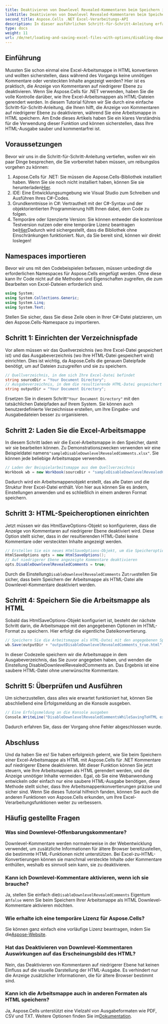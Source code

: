 ```yaml
---
title: Deaktivieren von Downlevel Revealed-Kommentaren beim Speichern im HTML-Format
linktitle: Deaktivieren von Downlevel Revealed-Kommentaren beim Speichern im HTML-Format
second_title: Aspose.Cells .NET Excel-Verarbeitungs-API
description: In dieser ausführlichen Schritt-für-Schritt-Anleitung erfahren Sie, wie Sie beim Speichern einer Excel-Arbeitsmappe im HTML-Format mit Aspose.Cells für .NET angezeigte Kommentare auf niedrigerer Ebene deaktivieren.
type: docs
weight: 11
url: /de/net/loading-and-saving-excel-files-with-options/disabling-downlevel-revealed-comments/
---
```

## Einführung
Mussten Sie schon einmal eine Excel-Arbeitsmappe in HTML konvertieren und wollten sicherstellen, dass während des Vorgangs keine unnötigen Kommentare oder versteckten Inhalte angezeigt werden? Hier ist es praktisch, die Anzeige von Kommentaren auf niedrigerer Ebene zu deaktivieren. Wenn Sie Aspose.Cells für .NET verwenden, haben Sie die volle Kontrolle darüber, wie Ihre Excel-Arbeitsmappen als HTML-Dateien gerendert werden. In diesem Tutorial führen wir Sie durch eine einfache Schritt-für-Schritt-Anleitung, die Ihnen hilft, die Anzeige von Kommentaren auf niedrigerer Ebene zu deaktivieren, während Sie eine Arbeitsmappe in HTML speichern. 
Am Ende dieses Artikels haben Sie ein klares Verständnis für die Verwendung dieser Funktion und können sicherstellen, dass Ihre HTML-Ausgabe sauber und kommentarfrei ist.
## Voraussetzungen
Bevor wir uns in die Schritt-für-Schritt-Anleitung vertiefen, wollen wir ein paar Dinge besprechen, die Sie vorbereitet haben müssen, um reibungslos vorgehen zu können:
1.  Aspose.Cells für .NET: Sie müssen die Aspose.Cells-Bibliothek installiert haben. Wenn Sie sie noch nicht installiert haben, können Sie sie herunterladen[Hier](https://releases.aspose.com/cells/net/).
2. IDE: Eine Entwicklungsumgebung wie Visual Studio zum Schreiben und Ausführen Ihres C#-Codes.
3. Grundkenntnisse in C#: Vertrautheit mit der C#-Syntax und der objektorientierten Programmierung hilft Ihnen dabei, dem Code zu folgen.
4.  Temporäre oder lizenzierte Version: Sie können entweder die kostenlose Testversion nutzen oder eine temporäre Lizenz beantragen bei[Hier](https://purchase.aspose.com/temporary-license/)Dadurch wird sichergestellt, dass die Bibliothek ohne Einschränkungen funktioniert.
Nun, da Sie bereit sind, können wir direkt loslegen!
## Namespaces importieren
Bevor wir uns mit den Codebeispielen befassen, müssen unbedingt die erforderlichen Namespaces für Aspose.Cells eingefügt werden. Ohne diese kann Ihr Code nicht auf die Methoden und Eigenschaften zugreifen, die zum Bearbeiten von Excel-Dateien erforderlich sind.
```csharp
using System;
using System.Collections.Generic;
using System.Linq;
using System.Text;
```
Stellen Sie sicher, dass Sie diese Zeile oben in Ihrer C#-Datei platzieren, um den Aspose.Cells-Namespace zu importieren.
## Schritt 1: Einrichten der Verzeichnispfade
Vor allem müssen wir das Quellverzeichnis (wo Ihre Excel-Datei gespeichert ist) und das Ausgabeverzeichnis (wo Ihre HTML-Datei gespeichert wird) einrichten. Dies ist wichtig, da Aspose.Cells die genauen Dateipfade benötigt, um auf Dateien zuzugreifen und sie zu speichern.
```csharp
// Quellverzeichnis, in dem sich Ihre Excel-Datei befindet
string sourceDir = "Your Document Directory";
// Ausgabeverzeichnis, in dem die resultierende HTML-Datei gespeichert wird
string outputDir = "Your Document Directory";
```
 Ersetzen Sie in diesem Schritt`"Your Document Directory"` mit den tatsächlichen Dateipfaden auf Ihrem System. Sie können auch benutzerdefinierte Verzeichnisse erstellen, um Ihre Eingabe- und Ausgabedateien besser zu organisieren.
## Schritt 2: Laden Sie die Excel-Arbeitsmappe
 In diesem Schritt laden wir die Excel-Arbeitsmappe in den Speicher, damit wir sie bearbeiten können. Zu Demonstrationszwecken verwenden wir eine Beispieldatei namens`"sampleDisableDownlevelRevealedComments.xlsx"`. Sie können jede beliebige Arbeitsmappe verwenden.
```csharp
// Laden der Beispielarbeitsmappe aus dem Quellverzeichnis
Workbook wb = new Workbook(sourceDir + "sampleDisableDownlevelRevealedComments.xlsx");
```
Dadurch wird ein Arbeitsmappenobjekt erstellt, das alle Daten und die Struktur Ihrer Excel-Datei enthält. Von hier aus können Sie es ändern, Einstellungen anwenden und es schließlich in einem anderen Format speichern.
## Schritt 3: HTML-Speicheroptionen einrichten
Jetzt müssen wir das HtmlSaveOptions-Objekt so konfigurieren, dass die Anzeige von Kommentaren auf niedrigerer Ebene deaktiviert wird. Diese Option stellt sicher, dass in der resultierenden HTML-Datei keine Kommentare oder versteckten Inhalte angezeigt werden.
```csharp
// Erstellen Sie ein neues HtmlSaveOptions-Objekt, um die Speicheroptionen zu konfigurieren
HtmlSaveOptions opts = new HtmlSaveOptions();
// Auf niedrigerer Ebene angezeigte Kommentare deaktivieren
opts.DisableDownlevelRevealedComments = true;
```
 Durch die Einstellung`DisableDownlevelRevealedComments` Zu`true`stellen Sie sicher, dass beim Speichern der Arbeitsmappe als HTML-Datei alle Downlevel-Kommentare deaktiviert werden.
## Schritt 4: Speichern Sie die Arbeitsmappe als HTML
Sobald das HtmlSaveOptions-Objekt konfiguriert ist, besteht der nächste Schritt darin, die Arbeitsmappe mit den angegebenen Optionen im HTML-Format zu speichern. Hier erfolgt die eigentliche Dateikonvertierung.
```csharp
// Speichern Sie die Arbeitsmappe als HTML-Datei mit den angegebenen Speicheroptionen
wb.Save(outputDir + "outputDisableDownlevelRevealedComments_true.html", opts);
```
In dieser Codezeile speichern wir die Arbeitsmappe in dem Ausgabeverzeichnis, das Sie zuvor angegeben haben, und wenden die Einstellung DisableDownlevelRevealedComments an. Das Ergebnis ist eine saubere HTML-Datei ohne unerwünschte Kommentare.
## Schritt 5: Überprüfen und Ausführen
Um sicherzustellen, dass alles wie erwartet funktioniert hat, können Sie abschließend eine Erfolgsmeldung an die Konsole ausgeben.
```csharp
// Eine Erfolgsmeldung an die Konsole ausgeben
Console.WriteLine("DisableDownlevelRevealedCommentsWhileSavingToHTML executed successfully.");
```
Dadurch erfahren Sie, dass der Vorgang ohne Fehler abgeschlossen wurde.
## Abschluss
Und da haben Sie es! Sie haben erfolgreich gelernt, wie Sie beim Speichern einer Excel-Arbeitsmappe als HTML mit Aspose.Cells für .NET Kommentare auf niedrigerer Ebene deaktivieren. Mit dieser Funktion können Sie jetzt steuern, wie Ihre Arbeitsmappen als HTML gerendert werden, und die Anzeige unnötiger Inhalte vermeiden. Egal, ob Sie eine Webanwendung entwickeln oder einfach nur eine saubere HTML-Ausgabe benötigen, diese Methode stellt sicher, dass Ihre Arbeitsmappenkonvertierungen präzise und sicher sind.
Wenn Sie dieses Tutorial hilfreich fanden, können Sie auch die anderen Funktionen von Aspose.Cells erkunden, um Ihre Excel-Verarbeitungsfunktionen weiter zu verbessern.
## Häufig gestellte Fragen
### Was sind Downlevel-Offenbarungskommentare?
Downlevel-Kommentare werden normalerweise in der Webentwicklung verwendet, um zusätzliche Informationen für ältere Browser bereitzustellen, die bestimmte HTML-Funktionen nicht unterstützen. Bei Excel-zu-HTML-Konvertierungen können sie manchmal versteckte Inhalte oder Kommentare enthüllen, weshalb es sinnvoll sein kann, sie zu deaktivieren.
### Kann ich Downlevel-Kommentare aktivieren, wenn ich sie brauche?
 Ja, stellen Sie einfach die`DisableDownlevelRevealedComments` Eigentum an`false` wenn Sie beim Speichern Ihrer Arbeitsmappe als HTML Downlevel-Kommentare aktivieren möchten.
### Wie erhalte ich eine temporäre Lizenz für Aspose.Cells?
 Sie können ganz einfach eine vorläufige Lizenz beantragen, indem Sie die[Aspose-Website](https://purchase.aspose.com/temporary-license/).
### Hat das Deaktivieren von Downlevel-Kommentaren Auswirkungen auf das Erscheinungsbild des HTML?
Nein, das Deaktivieren von Kommentaren auf niedrigerer Ebene hat keinen Einfluss auf die visuelle Darstellung der HTML-Ausgabe. Es verhindert nur die Anzeige zusätzlicher Informationen, die für ältere Browser bestimmt sind.
### Kann ich die Arbeitsmappe auch in anderen Formaten als HTML speichern?
 Ja, Aspose.Cells unterstützt eine Vielzahl von Ausgabeformaten wie PDF, CSV und TXT. Weitere Optionen finden Sie im[Dokumentation](https://reference.aspose.com/cells/net/).